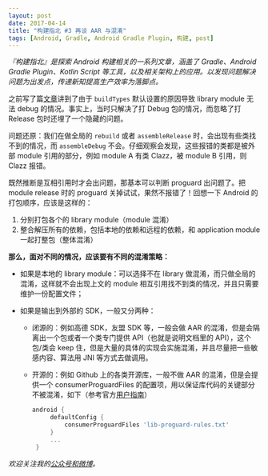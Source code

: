 ```yaml
---
layout: post
date: 2017-04-14
title: "构建指北 #3 再谈 AAR 与混淆"
tags: [Android, Gradle, Android Gradle Plugin, 构建, post]
---
```


*『构建指北』是探索 Android 构建相关的一系列文章，涵盖了 Gradle、Android Gradle Plugin、Kotlin Script 等工具，以及相关架构上的应用。以发现问题解决问题为出发点，传递新知提高生产效率为落脚点。*

之前写了篇[文章](http://2bab.me/2017/03/24/gradle-daily-crash-library-module-buildtypes/)讲到了由于 `buildTypes` 默认设置的原因导致  library module 无法 debug 的情况。事实上，当时只解决了打 Debug 包的情况，而忽略了打 Release 包时还埋了一个隐藏的问题。

问题还原：我们在做全局的 `rebuild` 或者 `assembleRelease` 时，会出现有些类找不到的情况，而 `assembleDebug` 不会。仔细观察会发现，这些报错的类都是被外部 module 引用的部分，例如 module A 有类 Clazz，被 module B 引用，则 Clazz 报错。

<!--more-->

既然推断是互相引用时才会出问题，那基本可以判断 proguard 出问题了。把 module release 时的 proguard 关掉试试，果然不报错了！回想一下 Android 的打包顺序，应该是这样的：

1. 分别打包各个的 library module（module 混淆）
2. 整合解压所有的依赖，包括本地的依赖和远程的依赖，和 application module 一起打整包（整体混淆）

**那么，面对不同的情况，应该要有不同的混淆策略：**

- 如果是本地的 library module：可以选择不在 library 做混淆，而只做全局的混淆，这样就不会出现上文的 module 相互引用找不到类的情况，并且只需要维护一份配置文件；

- 如果是输出到外部的 SDK，一般又分两种：

    - 闭源的：例如高德 SDK，友盟 SDK 等，一般会做 AAR 的混淆，但是会隔离出一个包或者一个类专门提供 API（也就是说明文档里的 API），这个包/类会 keep 住，但是大量的具体的实现会实施混淆，并且尽量把一些敏感内容、算法用 JNI 等方式去做调用。

    - 开源的：例如 Github 上的各类开源库，一般不做 AAR 的混淆，但是会提供一个 consumerProguardFiles 的配置项，用以保证库代码的关键部分不被混淆，如下（参考官方[用户指南](https://developer.android.com/studio/projects/android-library.html?hl=zh-cn)）
    
       ``` gradle
       android {
            defaultConfig {
                consumerProguardFiles 'lib-proguard-rules.txt'
            }
            ...
        }
       ```

*欢迎关注我的[公众号和微博](/about)。*